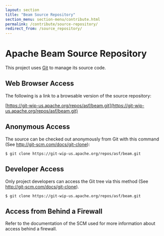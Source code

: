 ```yaml
---
layout: section
title: "Beam Source Repository"
section_menu: section-menu/contribute.html
permalink: /contribute/source-repository/
redirect_from: /source_repository/
---
```


# Apache Beam Source Repository

This project uses [Git](http://git-scm.com) to manage its source code.

## Web Browser Access
The following is a link to a browsable version of the source repository:

[https://git-wip-us.apache.org/repos/asf/beam.git](https://git-wip-us.apache.org/repos/asf/beam.git)

## Anonymous Access
The source can be checked out anonymously from Git with this command (See http://git-scm.com/docs/git-clone):

    $ git clone https://git-wip-us.apache.org/repos/asf/beam.git

## Developer Access
Only project developers can access the Git tree via this method (See http://git-scm.com/docs/git-clone).

    $ git clone https://git-wip-us.apache.org/repos/asf/beam.git

## Access from Behind a Firewall
Refer to the documentation of the SCM used for more information about access behind a firewall.

